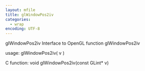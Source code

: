 ```yaml
---
layout: mfile
title: glWindowPos2iv
categories:
  - wrap
encoding: UTF-8
---
```


glWindowPos2iv  Interface to OpenGL function glWindowPos2iv

usage:  glWindowPos2iv( v )

C function:  void glWindowPos2iv(const GLint\* v)